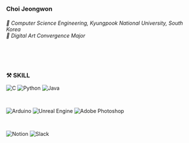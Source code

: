 ### Choi Jeongwon
<h6>🏫 Computer Science Engineering, Kyungpook National University, South Korea
<br>🎨 Digital Art Convergence Major</h6>


<!--
**s2jw/s2jw** is a ✨ _special_ ✨ repository because its `README.md` (this file) appears on your GitHub profile.

Here are some ideas to get you started:

- 🔭 I’m currently working on ...
- 🌱 I’m currently learning ...
- 👯 I’m looking to collaborate on ...
- 🤔 I’m looking for help with ...
- 💬 Ask me about ...
- 📫 How to reach me: ...
- 😄 Pronouns: ...
- ⚡ Fun fact: ...
-->
<br>
<br>

<h3>⚒️ SKILL</h3>

![C](https://img.shields.io/badge/c-%2300599C.svg?style=flat-square&logo=c&logoColor=white)
![Python](https://img.shields.io/badge/python-3670A0?style=flat-square&logo=python&logoColor=ffdd54)
![Java](https://img.shields.io/badge/java-%23ED8B00.svg?style=flat-square&logo=openjdk&logoColor=white)

<br>

![Arduino](https://img.shields.io/badge/-Arduino-00979D?style=flat-square&logo=Arduino&logoColor=white)
![Unreal Engine](https://img.shields.io/badge/unrealengine-%23313131.svg?style=flat-square&logo=unrealengine&logoColor=white)
![Adobe Photoshop](https://img.shields.io/badge/adobe%20photoshop-%2331A8FF.svg?style=flat-square&logo=adobe%20photoshop&logoColor=white)

<br>

![Notion](https://img.shields.io/badge/Notion-%23000000.svg?style=flat-square&logo=notion&logoColor=white)
![Slack](https://img.shields.io/badge/Slack-4A154B?style=flat-square&logo=slack&logoColor=white)

